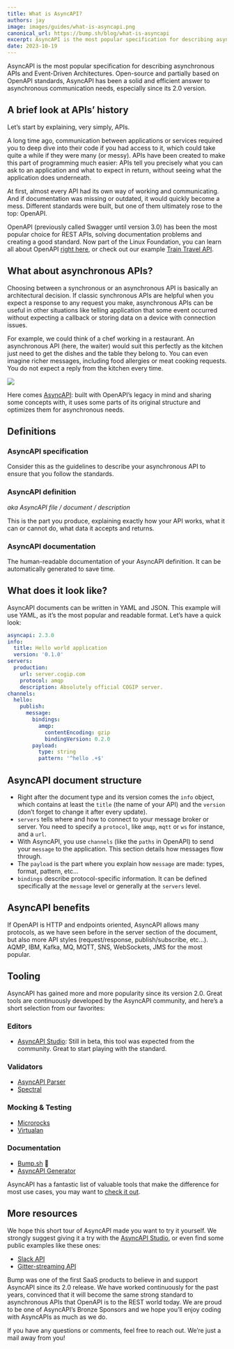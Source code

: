 ```yaml
---
title: What is AsyncAPI?
authors: jay
image: images/guides/what-is-asyncapi.png
canonical_url: https://bump.sh/blog/what-is-asyncapi
excerpt: AsyncAPI is the most popular specification for describing asynchronous APIs and Event-Driven Architectures.
date: 2023-10-19
---
```


AsyncAPI is the most popular specification for describing asynchronous APIs and Event-Driven Architectures.
Open-source and partially based on OpenAPI standards, AsyncAPI has been a solid and efficient answer to asynchronous communication needs, especially since its 2.0 version.

## A brief look at APIs’ history

Let’s start by explaining, very simply, APIs.

A long time ago, communication between applications or services required you to deep dive into their code if you had access to it, which could take quite a while if they were many (or messy). APIs have been created to make this part of programming much easier: APIs tell you precisely what you can ask to an application and what to expect in return, without seeing what the application does underneath.

At first, almost every API had its own way of working and communicating. And if documentation was missing or outdated, it would quickly become a mess. Different standards were built, but one of them ultimately rose to the top: OpenAPI.

OpenAPI (previously called Swagger until version 3.0) has been the most popular choice for REST APIs, solving documentation problems and creating a good standard. Now part of the Linux Foundation, you can learn all about OpenAPI [right here](../openapi/specification/v3.1/introduction/what-is-openapi.md), or check out our example [Train Travel API](https://bump.sh/blog/modern-openapi-petstore-replacement).

## What about asynchronous APIs?

Choosing between a synchronous or an asynchronous API is basically an architectural decision. If classic synchronous APIs are helpful when you expect a response to any request you make, asynchronous APIs can be useful in other situations like telling application that some event occurred without expecting a callback or storing data on a device with connection issues.

For example, we could think of a chef working in a restaurant. An asynchronous API (here, the waiter) would suit this perfectly as the kitchen just need to get the dishes and the table they belong to. You can even imagine richer messages, including food allergies or meat cooking requests. You do not expect a reply from the kitchen every time.

![](https://storage.googleapis.com/bump-blog-resources/what-is-asyncapi/muppets-muppet.gif)

Here comes [AsyncAPI](https://www.asyncapi.com/): built with OpenAPI’s legacy in mind and sharing some concepts with, it uses some parts of its original structure and optimizes them for asynchronous needs.

## Definitions

### AsyncAPI specification

Consider this as the guidelines to describe your asynchronous API to ensure that you follow the standards.

### AsyncAPI definition

*aka AsyncAPI file / document / description*

This is the part you produce, explaining exactly how your API works, what it can or cannot do, what data it accepts and returns.

### AsyncAPI documentation

The human-readable documentation of your AsyncAPI definition. It can be automatically generated to save time.

## What does it look like?

AsyncAPI documents can be written in YAML and JSON. This example will use YAML, as it’s the most popular and readable format. Let’s have a quick look:

```yaml
asyncapi: 2.3.0
info:
  title: Hello world application
  version: '0.1.0'
servers:
  production:
    url: server.cogip.com
    protocol: amqp
    description: Absolutely official COGIP server.
channels:
  hello:
    publish:
      message:
        bindings:
          amqp:
            contentEncoding: gzip
            bindingVersion: 0.2.0
        payload:
          type: string
          pattern: '^hello .+$'
```

## AsyncAPI document structure

- Right after the document type and its version comes the `info` object, which contains at least the `title` (the name of your API) and the `version` (don’t forget to change it after every update).
- `servers` tells where and how to connect to your message broker or server. You need to specify a `protocol`, like `amqp`, `mqtt` or `ws` for instance, and a `url`.
- With AsyncAPI, you use `channels` (like the `paths` in OpenAPI) to send your `message` to the application. This section details how messages flow through.
- The `payload` is the part where you explain how `message` are made: types, format, pattern, etc...
- `bindings` describe protocol-specific information. It can be defined specifically at the `message` level or generally at the `servers` level.

## AsyncAPI benefits

If OpenAPI is HTTP and endpoints oriented, AsyncAPI allows many protocols, as we have seen before in the server section of the document, but also more API styles (request/response, publish/subscribe, etc...). AQMP, IBM, Kafka, MQ, MQTT, SNS, WebSockets, JMS for the most popular.

## Tooling

AsyncAPI has gained more and more popularity since its version 2.0. Great tools are continuously developed by the AsyncAPI community, and here’s a short selection from our favorites:

### Editors

- [AsyncAPI Studio](https://studio.asyncapi.com/?url=https://raw.githubusercontent.com/asyncapi/asyncapi/v2.2.0/examples/simple.yml): Still in beta, this tool was expected from the community. Great to start playing with the standard.

### Validators

- [AsyncAPI Parser](https://github.com/asyncapi/parser-js)
- [Spectral](https://stoplight.io/open-source/spectral/)

### Mocking & Testing

- [Microrocks](https://microcks.io/)
- [Virtualan](https://virtualan.io/)

### Documentation

- [Bump.sh](https://bump.sh) 💙
- [AsyncAPI Generator](https://github.com/asyncapi/generator)

AsyncAPI has a fantastic list of valuable tools that make the difference for most use cases, you may want to [check it out](https://www.asyncapi.com/docs/community/tooling).

## More resources

We hope this short tour of AsyncAPI made you want to try it yourself. We strongly suggest giving it a try with the [AsyncAPI Studio](https://studio.asyncapi.com/?url=https://raw.githubusercontent.com/asyncapi/asyncapi/v2.2.0/examples/simple.yml), or even find some public examples like these ones:

- [Slack API](https://api.slack.com/apis/connections/events-api)
- [Gitter-streaming API](https://github.com/asyncapi/spec/blob/8ff3d0d30d23f152e520263ab7a8a4e305f52dc3/examples/gitter-streaming.yml)

Bump was one of the first SaaS products to believe in and support AsyncAPI since its 2.0 release. We have worked continuously for the past years, convinced that it will become the same strong standard to asynchronous APIs that OpenAPI is to the REST world today.
We are proud to be one of AsyncAPI’s Bronze Sponsors and we hope you’ll enjoy coding with AsyncAPIs as much as we do.

If you have any questions or comments, feel free to reach out. We’re just a mail away from you!
